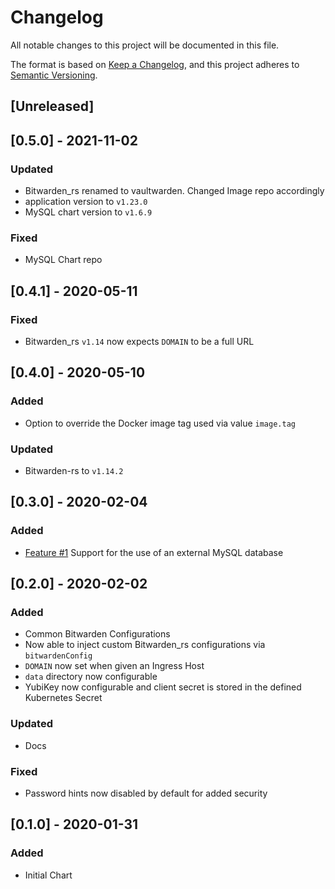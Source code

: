 # Changelog
All notable changes to this project will be documented in this file.

The format is based on [Keep a Changelog](https://keepachangelog.com/en/1.0.0/),
and this project adheres to [Semantic Versioning](https://semver.org/spec/v2.0.0.html).

## [Unreleased]

## [0.5.0] - 2021-11-02
### Updated
- Bitwarden_rs renamed to vaultwarden. Changed Image repo accordingly
- application version to `v1.23.0`
- MySQL chart version to `v1.6.9`
### Fixed
- MySQL Chart repo

## [0.4.1] - 2020-05-11
### Fixed
- Bitwarden_rs `v1.14` now expects `DOMAIN` to be a full URL 

## [0.4.0] - 2020-05-10
### Added
- Option to override the Docker image tag used via value `image.tag`
### Updated
- Bitwarden-rs to `v1.14.2`

## [0.3.0] - 2020-02-04
### Added
- [Feature #1](https://github.com/maxirus/helm-charts/issues/1) Support for the use of an external MySQL database

## [0.2.0] - 2020-02-02
### Added
- Common Bitwarden Configurations
- Now able to inject custom Bitwarden_rs configurations via `bitwardenConfig`
- `DOMAIN` now set when given an Ingress Host
- `data` directory now configurable
- YubiKey now configurable and client secret is stored in the defined Kubernetes Secret
### Updated
- Docs
### Fixed
- Password hints now disabled by default for added security

## [0.1.0] - 2020-01-31
### Added
- Initial Chart